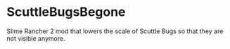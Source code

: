 # ScuttleBugsBegone
Slime Rancher 2 mod that lowers the scale of Scuttle Bugs so that they are not visible anymore.
